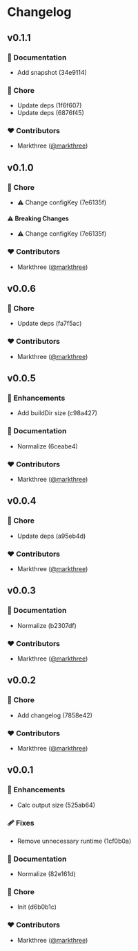 # Changelog


## v0.1.1


### 📖 Documentation

  - Add snapshot (34e9114)

### 🏡 Chore

  - Update deps (1f6f607)
  - Update deps (6876f45)

### ❤️  Contributors

- Markthree ([@markthree](http://github.com/markthree))

## v0.1.0


### 🏡 Chore

  - ⚠️  Change configKey (7e6135f)

#### ⚠️  Breaking Changes

  - ⚠️  Change configKey (7e6135f)

### ❤️  Contributors

- Markthree ([@markthree](http://github.com/markthree))

## v0.0.6


### 🏡 Chore

  - Update deps (fa7f5ac)

### ❤️  Contributors

- Markthree ([@markthree](http://github.com/markthree))

## v0.0.5


### 🚀 Enhancements

  - Add buildDir size (c98a427)

### 📖 Documentation

  - Normalize (6ceabe4)

### ❤️  Contributors

- Markthree ([@markthree](http://github.com/markthree))

## v0.0.4


### 🏡 Chore

  - Update deps (a95eb4d)

### ❤️  Contributors

- Markthree ([@markthree](http://github.com/markthree))

## v0.0.3


### 📖 Documentation

  - Normalize (b2307df)

### ❤️  Contributors

- Markthree ([@markthree](http://github.com/markthree))

## v0.0.2


### 🏡 Chore

  - Add changelog (7858e42)

### ❤️  Contributors

- Markthree ([@markthree](http://github.com/markthree))

## v0.0.1


### 🚀 Enhancements

  - Calc output size (525ab64)

### 🩹 Fixes

  - Remove unnecessary runtime (1cf0b0a)

### 📖 Documentation

  - Normalize (82e161d)

### 🏡 Chore

  - Init (d6b0b1c)

### ❤️  Contributors

- Markthree ([@markthree](http://github.com/markthree))

